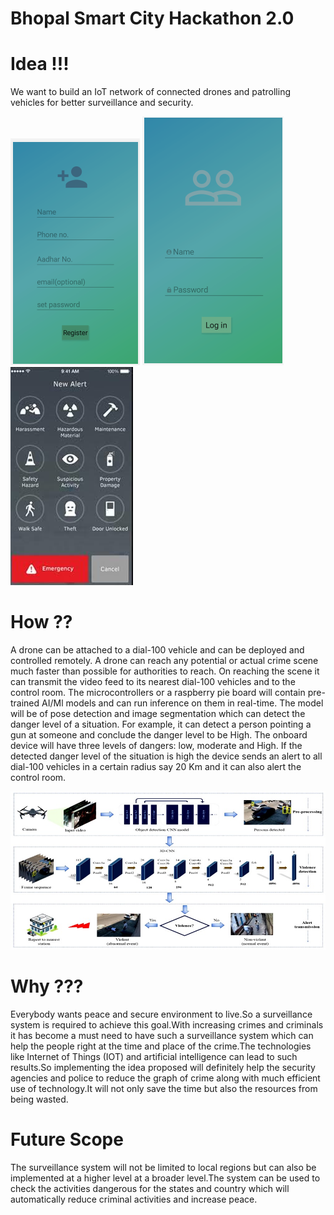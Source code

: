 # Bhopal Smart City Hackathon 2.0

# Idea !!!

We want to build an IoT network of connected drones and patrolling vehicles for better surveillance and security.

![Screenshot](Capture1.PNG)
![Screenshot](Capture2.PNG)
![Screenshot](main.png)
# How ??

A drone can be attached to a dial-100 vehicle and can be deployed and controlled remotely. A drone can reach any potential or actual crime scene much faster than possible for authorities to reach. On reaching the scene it can transmit the video feed to its nearest dial-100 vehicles and to the control room. The microcontrollers or a raspberry pie board will contain pre-trained AI/Ml models and can run inference on them in real-time. The model will be of pose detection and image segmentation which can detect the danger level of a situation. For example, it can detect a person pointing a gun at someone and conclude the danger level to be High. The onboard device will have three levels of dangers: low, moderate and High. If the detected danger level of the situation is high the device sends an alert to all dial-100 vehicles in a certain radius say 20 Km and it can also alert the control room.  


![Screenshot](bhopalhack.jpg)


# Why ???

Everybody wants peace and secure environment to live.So a surveillance system is required to achieve this goal.With increasing crimes and criminals it has become a must need to have such a surveillance system which can help the people right at the time and place of the crime.The technologies like Internet of Things (IOT) and artificial intelligence can lead to such results.So implementing the idea proposed will definitely help the security agencies and police to reduce the graph of crime along with much efficient use of technology.It will not only save the time but also the resources from being wasted.

# Future Scope

The surveillance system will not be limited to local regions but can also be implemented at a higher level at a broader level.The system can be used to check the activities dangerous for the states and country which will automatically reduce criminal activities and increase peace.

